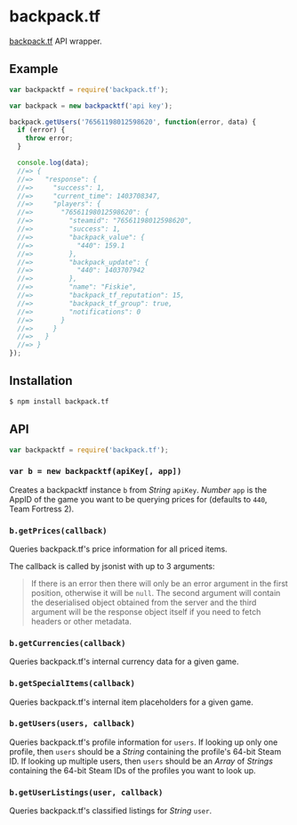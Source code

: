 # backpack.tf

[backpack.tf](http://backpack.tf/) API wrapper.

## Example

``` javascript
var backpacktf = require('backpack.tf');

var backpack = new backpacktf('api key');

backpack.getUsers('76561198012598620', function(error, data) {
  if (error) {
    throw error;
  }

  console.log(data);
  //=> {
  //=>   "response": {
  //=>     "success": 1,
  //=>     "current_time": 1403708347,
  //=>     "players": {
  //=>       "76561198012598620": {
  //=>         "steamid": "76561198012598620",
  //=>         "success": 1,
  //=>         "backpack_value": {
  //=>           "440": 159.1
  //=>         },
  //=>         "backpack_update": {
  //=>           "440": 1403707942
  //=>         },
  //=>         "name": "Fiskie",
  //=>         "backpack_tf_reputation": 15,
  //=>         "backpack_tf_group": true,
  //=>         "notifications": 0
  //=>       }
  //=>     }
  //=>   }
  //=> }
});
```

## Installation

``` bash
$ npm install backpack.tf
```

## API

``` javascript
var backpacktf = require('backpack.tf');
```

### `var b = new backpacktf(apiKey[, app])`

Creates a backpacktf instance `b` from _String_ `apiKey`. _Number_ `app` is the
AppID of the game you want to be querying prices for (defaults to `440`, Team
Fortress 2).

### `b.getPrices(callback)`

Queries backpack.tf's price information for all priced items.

The callback is called by jsonist with up to 3 arguments:

> If there is an error then there will only be an error argument in the first
> position, otherwise it will be `null`. The second argument will contain the
> deserialised object obtained from the server and the third argument will be
> the response object itself if you need to fetch headers or other metadata.

### `b.getCurrencies(callback)`

Queries backpack.tf's internal currency data for a given game.

### `b.getSpecialItems(callback)`

Queries backpack.tf's internal item placeholders for a given game.

### `b.getUsers(users, callback)`

Queries backpack.tf's profile information for `users`. If looking up only one
profile, then `users` should be a _String_ containing the profile's 64-bit Steam
ID. If looking up multiple users, then `users` should be an _Array_ of _Strings_
containing the 64-bit Steam IDs of the profiles you want to look up.

### `b.getUserListings(user, callback)`

Queries backpack.tf's classified listings for _String_ `user`.
